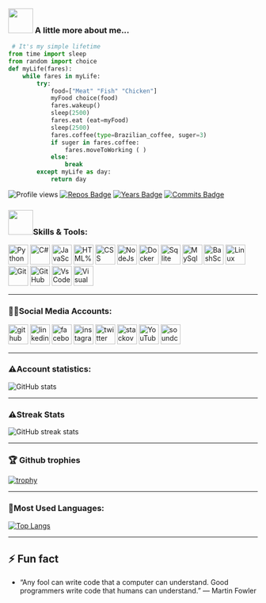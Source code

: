 ### <img src="https://media.giphy.com/media/VgCDAzcKvsR6OM0uWg/giphy.gif" width="50"> A little more about me...  
```python
 # It's my simple lifetime
from time import sleep
from random import choice
def myLife(fares):
    while fares in myLife:
        try:
            food=["Meat" "Fish" "Chicken"]
            myFood choice(food)
            fares.wakeup()
            sleep(2500)
            fares.eat (eat=myFood)
            sleep(2500)
            fares.coffee(type=Brazilian_coffee, suger=3)
            if suger in fares.coffee:
                fares.moveToWorking ( )
            else:
                break
        except myLife as day:
            return day
```
![Profile views](https://gpvc.arturio.dev/faresemad)
[![Repos Badge](https://badges.pufler.dev/repos/faresemad)](https://badges.pufler.dev)
[![Years Badge](https://badges.pufler.dev/years/faresemad)](https://badges.pufler.dev)
[![Commits Badge](https://badges.pufler.dev/commits/monthly/faresemad)](https://badges.pufler.dev) 
### <img src="https://media.giphy.com/media/WUlplcMpOCEmTGBtBW/giphy.gif" width="50">Skills & Tools:
<img src='https://cdn.jsdelivr.net/npm/simple-icons@3.0.1/icons/python.svg' alt='Python' height='40'> <img src='https://cdn.jsdelivr.net/npm/simple-icons@3.0.1/icons/csharp.svg' alt='C#' height='40'>   <img src='https://cdn.jsdelivr.net/npm/simple-icons@3.0.1/icons/javascript.svg' alt='JavaScript' height='40'>   <img src='https://cdn.jsdelivr.net/npm/simple-icons@3.0.1/icons/html5.svg' alt='HTML%' height='40'>   <img src='https://cdn.jsdelivr.net/npm/simple-icons@3.0.1/icons/css3.svg' alt='CSS' height='40'>   <img src='https://cdn.jsdelivr.net/npm/simple-icons@3.0.1/icons/node-dot-js.svg' alt='NodeJs' height='40'>  <img src='https://cdn.jsdelivr.net/npm/simple-icons@3.0.1/icons/docker.svg' alt='Docker' height='40'>   <img src='https://cdn.jsdelivr.net/npm/simple-icons@3.0.1/icons/sqlite.svg' alt='Sqlite' height='40'>   <img src='https://cdn.jsdelivr.net/npm/simple-icons@3.0.1/icons/mysql.svg' alt='MySql' height='40'>   <img src='https://cdn.jsdelivr.net/npm/simple-icons@3.0.1/icons/gnubash.svg' alt='BashScript' height='40'>   <img src='https://cdn.jsdelivr.net/npm/simple-icons@3.0.1/icons/linux.svg' alt='Linux' height='40'>   <img src='https://cdn.jsdelivr.net/npm/simple-icons@3.0.1/icons/git.svg' alt='Git' height='40'>   <img src='https://cdn.jsdelivr.net/npm/simple-icons@3.0.1/icons/github.svg' alt='GitHub' height='40'>   <img src='https://cdn.jsdelivr.net/npm/simple-icons@3.0.1/icons/visualstudiocode.svg' alt='VsCode' height='40'>   <img src='https://cdn.jsdelivr.net/npm/simple-icons@3.0.1/icons/visualstudio.svg' alt='Visual Studio' height='40'>

<hr>

### 🧑‍💻Social Media Accounts:
[<img src='https://cdn.jsdelivr.net/npm/simple-icons@3.0.1/icons/github.svg' alt='github' height='40'>](https://github.com/faresemad)  [<img src='https://cdn.jsdelivr.net/npm/simple-icons@3.0.1/icons/linkedin.svg' alt='linkedin' height='40'>](https://www.linkedin.com/in/faresemad/)  [<img src='https://cdn.jsdelivr.net/npm/simple-icons@3.0.1/icons/facebook.svg' alt='facebook' height='40'>](https://www.facebook.com/faresemadx)  [<img src='https://cdn.jsdelivr.net/npm/simple-icons@3.0.1/icons/instagram.svg' alt='instagram' height='40'>](https://www.instagram.com/faresemadx/)  [<img src='https://cdn.jsdelivr.net/npm/simple-icons@3.0.1/icons/twitter.svg' alt='twitter' height='40'>](https://twitter.com/faresemadx)  [<img src='https://cdn.jsdelivr.net/npm/simple-icons@3.0.1/icons/stackoverflow.svg' alt='stackoverflow' height='40'>](https://stackoverflow.com/users/16395102)  [<img src='https://cdn.jsdelivr.net/npm/simple-icons@3.0.1/icons/youtube.svg' alt='YouTube' height='40'>](https://www.youtube.com/channel/UCjxhgkcd2FCV5NR1xEdLcRw)  [<img src='https://cdn.jsdelivr.net/npm/simple-icons@3.0.1/icons/soundcloud.svg' alt='soundcloud' height='40'>](https://soundcloud.com/faresemadx?utm_source=clipboard&utm_medium=text&utm_campaign=social_sharing)

<hr>

### ⚠️Account statistics:
![GitHub stats](https://github-readme-stats.vercel.app/api?username=faresemad&theme=slateorange&show_icons=true&count_private=true)

<hr>

### ⚠️Streak Stats
![GitHub streak stats](https://github-readme-streak-stats.herokuapp.com/?user=faresemad&theme=slateorange)  

<hr>

### 🏆 Github trophies
[![trophy](https://github-profile-trophy.vercel.app/?username=faresemad&theme=onedark)](https://github.com/ryo-ma/github-profile-trophy)

<hr> 

### 🤖Most Used Languages:
[![Top Langs](https://github-readme-stats.vercel.app/api/top-langs/?username=faresemad&theme=slateorange&layout=compact)](https://github.com/anuraghazra/github-readme-stats)

<hr>

## ⚡ Fun fact
- “Any fool can write code that a computer can understand. Good programmers write code that humans can understand.” — Martin Fowler
